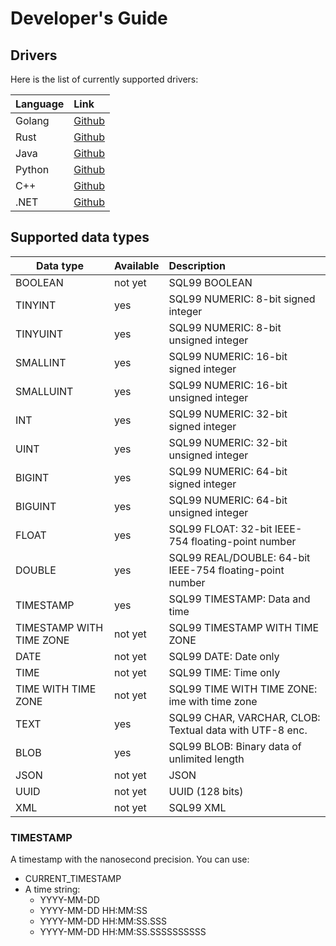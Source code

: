 # Developer's Guide

## Drivers

Here is the list of currently supported drivers:

| Language | Link                                                 |
| -------- | :--------------------------------------------------- |
| Golang   | [Github](https://github.com/siodb/siodb-go-driver)   |
| Rust     | [Github](https://github.com/siodb/siodb-rust-driver) |
| Java     | [Github](https://github.com/siodb/siodb-java-driver) |
| Python   | [Github](https://github.com/siodb/siodb-python-driver) |
| C++      | [Github](https://github.com/siodb/siodb-cxx-driver) |
| .NET     | [Github](https://github.com/siodb/Siodb.EntityFrameworkCore.Siodb) |

## Supported data types

| Data type                | Available     | Description                                              |
| ------------------------ |:--------------|:---------------------------------------------------------|
| BOOLEAN                  | not yet       | SQL99 BOOLEAN                                            |
| TINYINT                  | yes           | SQL99 NUMERIC: 8-bit signed integer                      |
| TINYUINT                 | yes           | SQL99 NUMERIC: 8-bit unsigned integer                    |
| SMALLINT                 | yes           | SQL99 NUMERIC: 16-bit signed integer                     |
| SMALLUINT                | yes           | SQL99 NUMERIC: 16-bit unsigned integer                   |
| INT                      | yes           | SQL99 NUMERIC: 32-bit signed integer                     |
| UINT                     | yes           | SQL99 NUMERIC: 32-bit unsigned integer                   |
| BIGINT                   | yes           | SQL99 NUMERIC: 64-bit signed integer                     |
| BIGUINT                  | yes           | SQL99 NUMERIC: 64-bit unsigned integer                   |
| FLOAT                    | yes           | SQL99 FLOAT: 32-bit IEEE-754 floating-point number       |
| DOUBLE                   | yes           | SQL99 REAL/DOUBLE: 64-bit IEEE-754 floating-point number |
| TIMESTAMP                | yes           | SQL99 TIMESTAMP: Data and time                           |
| TIMESTAMP WITH TIME ZONE | not yet       | SQL99 TIMESTAMP WITH TIME ZONE                           |
| DATE                     | not yet       | SQL99 DATE: Date only                                    |
| TIME                     | not yet       | SQL99 TIME: Time only                                    |
| TIME WITH TIME ZONE      | not yet       | SQL99 TIME WITH TIME ZONE: ime with time zone            |
| TEXT                     | yes           | SQL99 CHAR, VARCHAR, CLOB: Textual data with UTF-8 enc.  |
| BLOB                     | yes           | SQL99 BLOB: Binary data of unlimited length              |
| JSON                     | not yet       | JSON                                                     |
| UUID                     | not yet       | UUID (128 bits)                                          |
| XML                      | not yet       | SQL99 XML                                                |


### TIMESTAMP

A timestamp with the nanosecond precision. You can use:

- CURRENT_TIMESTAMP
- A time string:
    - YYYY-MM-DD
    - YYYY-MM-DD HH:MM:SS
    - YYYY-MM-DD HH:MM:SS.SSS
    - YYYY-MM-DD HH:MM:SS.SSSSSSSSSS

